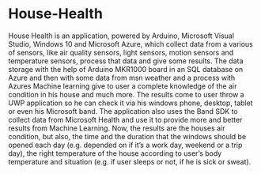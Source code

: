 # House-Health
 House Health is an application, powered by Arduino, Microsoft Visual Studio, Windows 10 and Microsoft Azure, which collect data from a various of sensors, like air quality sensors, light sensors, motion sensors and temperature sensors, process that data and give some results. The data storage with the help of Arduino MKR1000 board in an SQL database on Azure and then with some data from msn weather and a process with Azures Machine learning give to user a complete knowledge of the air condition in his house and much more. The results come to user throw a UWP application so he can check it via his windows phone, desktop, tablet or even his Microsoft band. The application also uses the Band SDK to collect data from Microsoft Health and use it to provide more and better results from Machine Learning. Now, the results are the houses air condition, but also, the time and the duration that the windows should be opened each day (e.g. depended on if it’s a work day, weekend or a trip day), the right temperature of the house according to user’s body temperature and situation (e.g. if user sleeps or not, if he is sick or sweat).
